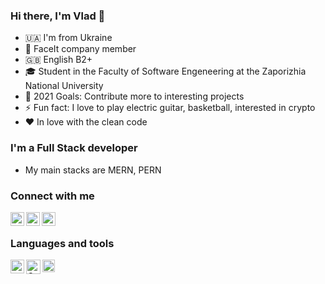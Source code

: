 ### Hi there, I'm Vlad 👋

- 🇺🇦 I'm from Ukraine
- 🏅 FaceIt company member
- 🇬🇧 English B2+
- 🎓 Student in the Faculty of Software Engeneering at the Zaporizhia National University
- 🥅 2021 Goals: Contribute more to interesting projects
- ⚡ Fun fact: I love to play electric guitar, basketball, interested in crypto
- ❤️ In love with the clean code


### I'm a Full Stack developer
- My main stacks are MERN, PERN

### Connect with me
<a href="https://t.me/whatislov6"><img align="left" alt="Vladyslav0060 | Telegram" width="22px" src="https://upload.wikimedia.org/wikipedia/commons/thumb/8/82/Telegram_logo.svg/1024px-Telegram_logo.svg.png" /></a>
<a href="https://www.upwork.com/freelancers/~010a7bf11842c97863"><img align="left" alt="Vladyslav0060 | UpWork" width="22px" src="https://www.svgrepo.com/show/331630/upwork.svg" /></a>
<a href="https://www.instagram.com/whatislov66/"><img align="left" alt="Vladyslav0060 | Instagram" width="22px" src="https://upload.wikimedia.org/wikipedia/commons/thumb/e/e7/Instagram_logo_2016.svg/2048px-Instagram_logo_2016.svg.png" /></a>
<br/>
### Languages and tools
<img align="left" alt="HTML" width="22px" height="22px" src="https://upload.wikimedia.org/wikipedia/commons/thumb/3/38/HTML5_Badge.svg/1024px-HTML5_Badge.svg.png" />
<img align="left" alt="CSS" width="23px" height="23px" src="https://upload.wikimedia.org/wikipedia/commons/thumb/6/62/CSS3_logo.svg/240px-CSS3_logo.svg.png" />
<img align="left" alt="JS" width="20px" height="20px" src="https://upload.wikimedia.org/wikipedia/commons/thumb/9/99/Unofficial_JavaScript_logo_2.svg/1024px-Unofficial_JavaScript_logo_2.svg.png" />


